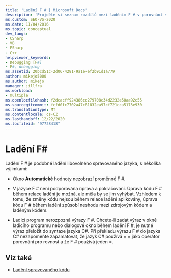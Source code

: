 ```yaml
---
title: 'Ladění F # | Microsoft Docs'
description: 'Projděte si seznam rozdílů mezi laděním F # v porovnání s laděním jiných spravovaných jazyků v aplikaci Visual Studio.'
ms.custom: SEO-VS-2020
ms.date: 11/04/2016
ms.topic: conceptual
dev_langs:
- CSharp
- VB
- FSharp
- C++
helpviewer_keywords:
- Debugging [F#]
- F#, debugging
ms.assetid: 20bcd51c-2d06-4281-9a1e-ef2b91d1a779
author: mikejo5000
ms.author: mikejo
manager: jillfra
ms.workload:
- multiple
ms.openlocfilehash: f2dcacff924386cc279708c34d2232e50aa92c55
ms.sourcegitcommit: fcfd0fc7702a47c81832ea97cf721cca5173e930
ms.translationtype: MT
ms.contentlocale: cs-CZ
ms.lasthandoff: 12/22/2020
ms.locfileid: "97728418"
---
```

# <a name="debugging-f"></a>Ladění F\#
Ladění F # je podobné ladění libovolného spravovaného jazyka, s několika výjimkami:

- Okno **Automatické** hodnoty nezobrazí proměnné F #.

- V jazyce F # není podporována úprava a pokračování. Úprava kódu F # během relace ladění je možná, ale měla by se jim vyhýbat. Vzhledem k tomu, že změny kódu nejsou během relace ladění aplikovány, úprava kódu F # během ladění způsobí neshodu mezi zdrojovým kódem a laděným kódem.

- Ladicí program nerozpozná výrazy F #. Chcete-li zadat výraz v okně ladicího programu nebo dialogové okno během ladění F #, je nutné výraz přeložit do syntaxe jazyka C#. Při překladu výrazu F # do jazyka C# nezapomeňte zapamatovat, že jazyk C# používá = = jako operátor porovnání pro rovnost a že F # používá jeden =.

## <a name="see-also"></a>Viz také
- [Ladění spravovaného kódu](../debugger/debugging-managed-code.md)
